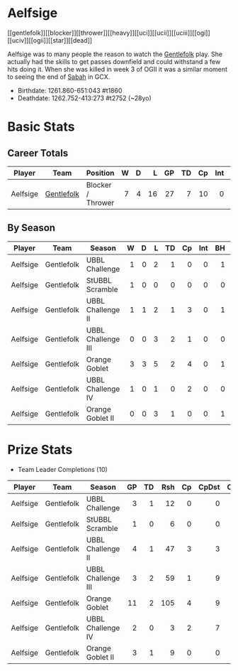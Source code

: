 # Aelfsige

[[gentlefolk]][[blocker]][[thrower]][[heavy]][[uci]][[ucii]][[uciii]][[ogi]][[uciv]][[ogii]][[star]][[dead]]

Aelfsige was to many people the reason to watch the [Gentlefolk](../teams/gentlefolk) play. She actually had the skills to get passes downfield and could withstand a few hits doing it. When she was killed in week 3 of OGII it was a similar moment to seeing the end of [Sabah](sabah) in GCX.

* Birthdate: 1261.860-651:043 #t1860 
* Deathdate: 1262.752-413:273 #t2752 (~28yo)

# Basic Stats

## Career Totals

| Player           | Team        | Position      | W | D | L | GP | TD | Cp | Int | BH | SI | Ki | MVP | SPP |
|------------------|-------------|---------------|--:|--:|--:|---:|---:|---:|----:|---:|---:|---:|----:|----:|
| Aelfsige | [Gentlefolk](../teams/gentlefolk) | Blocker / Thrower     |    7 |    4 |   16 |   27 |  7 |   10 | 0 |    4 |    1 |    1 |    2 |   53 |

## By Season

| Player | Team         | Season          | W | D | L | TD | Cp | Int | BH | SI | Ki | MVP | SPP |
|--------|--------------|-----------------|--:|--:|--:|---:|---:|----:|---:|---:|---:|----:|----:|
| Aelfsige | Gentlefolk | UBBL Challenge     |    1 |    0 |    2 |    1 |    0 |    0 |    1 |    0 |    0 |    1 |   10 |
| Aelfsige | Gentlefolk | StUBBL Scramble    |    1 |    0 |    0 |    0 |    0 |    0 |    0 |    0 |    0 |    0 |    0 |
| Aelfsige | Gentlefolk | UBBL Challenge II  |    1 |    1 |    2 |    1 |    3 |    0 |    1 |    0 |    0 |    0 |    8 |
| Aelfsige | Gentlefolk | UBBL Challenge III |    0 |    0 |    3 |    2 |    1 |    0 |    0 |    0 |    0 |    0 |    7 |
| Aelfsige | Gentlefolk | Orange Goblet      |    3 |    3 |    5 |    2 |    4 |    0 |    1 |    0 |    1 |    1 |   19 |
| Aelfsige | Gentlefolk | UBBL Challenge IV  |    1 |    0 |    1 |    0 |    2 |    0 |    0 |    1 |    0 |    0 |    4 |
| Aelfsige | Gentlefolk | Orange Goblet II   |    0 |    0 |    3 |    1 |    0 |    0 |    1 |    0 |    0 |    0 |    5 |

# Prize Stats

* Team Leader Completions (10)

| Player | Team         | Season          | GP | TD | Rsh | Cp | CpDst | Ctch | Int | Cas | Blk | Sck | MVP | SPP |
|--------|--------------|-----------------|---:|---:|----:|---:|------:|-----:|----:|----:|----:|----:|----:|----:|
| Aelfsige | Gentlefolk | UBBL Challenge     |  3 |    1 |   12 |    0 |     0 |    0 |    0 |    1 |   16 |    0 |    1 |   10 |
| Aelfsige | Gentlefolk | StUBBL Scramble    |  1 |    0 |    6 |    0 |     0 |    0 |    0 |    0 |    3 |    0 |    0 |    0 |
| Aelfsige | Gentlefolk | UBBL Challenge II  |  4 |    1 |   47 |    3 |     3 |    0 |    0 |    1 |   13 |    1 |    0 |    8 |
| Aelfsige | Gentlefolk | UBBL Challenge III |  3 |    2 |   59 |    1 |     9 |    0 |    0 |    0 |   13 |    0 |    0 |    7 |
| Aelfsige | Gentlefolk | Orange Goblet      | 11 |    2 |  105 |    4 |     9 |    0 |    0 |    2 |   37 |    4 |    1 |   19 |
| Aelfsige | Gentlefolk | UBBL Challenge IV  |  2 |    0 |    3 |    2 |     7 |    0 |    0 |    1 |    3 |    1 |    0 |    4 |
| Aelfsige | Gentlefolk | Orange Goblet II   |  3 |    1 |    9 |    0 |     0 |    0 |    0 |    1 |    6 |    1 |    0 |    5 |
